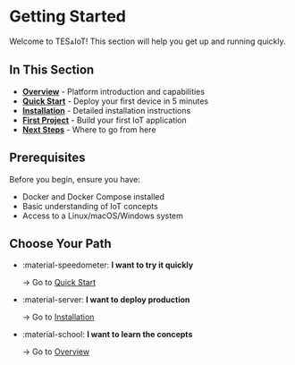 # Getting Started

Welcome to TES⩓IoT! This section will help you get up and running quickly.

## In This Section

- **[Overview](overview.md)** - Platform introduction and capabilities
- **[Quick Start](quick-start.md)** - Deploy your first device in 5 minutes
- **[Installation](installation.md)** - Detailed installation instructions
- **[First Project](first-project.md)** - Build your first IoT application
- **[Next Steps](next-steps.md)** - Where to go from here

## Prerequisites

Before you begin, ensure you have:

- Docker and Docker Compose installed
- Basic understanding of IoT concepts
- Access to a Linux/macOS/Windows system

## Choose Your Path

<div class="grid cards" markdown>

- :material-speedometer: **I want to try it quickly**
  
    → Go to [Quick Start](quick-start.md)

- :material-server: **I want to deploy production**
  
    → Go to [Installation](installation.md)

- :material-school: **I want to learn the concepts**
  
    → Go to [Overview](overview.md)

</div>
